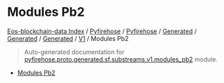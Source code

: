 # Modules Pb2

[Eos-blockchain-data Index](../../../../../../README.md#eos-blockchain-data-index) /
[Pyfirehose](../../../../../index.md#pyfirehose) /
[Pyfirehose](../../../../../index.md#pyfirehose) /
[Generated](../../../index.md#generated) /
[Generated](../../../index.md#generated) /
[Generated](../../../index.md#generated) /
[V1](./index.md#v1) /
Modules Pb2

> Auto-generated documentation for [pyfirehose.proto.generated.sf.substreams.v1.modules_pb2](https://github.com/Krow10/eos-blockchain-data/blob/main/pyfirehose/proto/generated/sf/substreams/v1/modules_pb2.py) module.

- [Modules Pb2](#modules-pb2)
